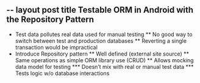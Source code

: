 --
layout post
title Testable ORM in Android with the Repository Pattern
--
* Test data pollutes real data used for manual testing
** No good way to switch between test and production databases
** Reverting a single transaction would be impractical
* Introduce Repository pattern
** Well defined (external site source)
** Same operations as simple ORM library use (CRUD)
** Allows mocking data model for testing
*** Doesn’t mix with real or manual test data
*** Tests logic w/o database interactions
